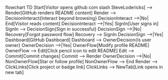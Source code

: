 flowchart TD
  Start[Visitor opens github com slash SteveLodericks] --> Render[GitHub renders README content]
  Render --> DecisionInteract{Interact beyond browsing}
  DecisionInteract -->|No| End[Visitor reads content]
  DecisionInteract -->|Yes| SignIn[User signs in]
  SignIn --> DecisionSign{Sign in successful}
  DecisionSign -->|No| Recovery[Forgot password flow]
  Recovery --> SignIn
  DecisionSign -->|Yes| Dashboard[GitHub Dashboard]
  Dashboard --> OwnerDecision{Is user owner}
  OwnerDecision -->|Yes| OwnerFlow[Modify profile README]
  OwnerFlow --> Edit[Click pencil icon to edit README]
  Edit --> Commit[Commit changes]
  Commit --> Render
  OwnerDecision -->|No| NonOwnerFlow[Star or follow profile]
  NonOwnerFlow --> End
  Render --> ClickLinks[Click project or badge link]
  ClickLinks --> NewTab[Link opens in new tab]